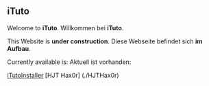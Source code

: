 ## iTuto

Welcome to **iTuto**.
Willkommen bei **iTuto**.


This Website is **under construction**.
Diese Webseite befindet sich **im Aufbau**.


Currently available is:
Aktuell ist vorhanden:

[iTutoInstaller](./iTutoInstaller)
[HJT Hax0r] (./HJTHax0r)
